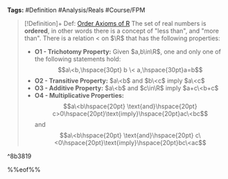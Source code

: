 ---
---

**Tags:** #Definition #Analysis/Reals #Course/FPM 

 > 
 > \[!Definition\]+ Def: [Order Axioms of R](Order%20Axioms%20of%20R.md)
 > The set of real numbers is **ordered**, in other words there is a concept of "less than", and "more than". There is a relation \< on $\R$ that has the following properties:
 > 
 > * **O1 - Trichotomy Property:** Given $a,b\in\R$, one and only one of the following statements hold:
 >   $$a\<b,\hspace{30pt} b \< a,\hspace{30pt}a=b$$
 > * **O2 - Transitive Property:** $a\<b$ and $b\<c$ imply $a\<c$
 > * **O3 - Additive Property:** $a\<b$ and $c\in\R$ imply $a+c\<b+c$
 > * **O4 - Multiplicative Properties:**
 >   $$a\<b\hspace{20pt} \text{and}\hspace{20pt} c>0\hspace{20pt}\text{imply}\hspace{20pt}ac\<bc$$
 >   and
 >   $$a\<b\hspace{20pt} \text{and}\hspace{20pt} c\<0\hspace{20pt}\text{imply}\hspace{20pt}bc\<ac$$

^8b3819

%%eof%%